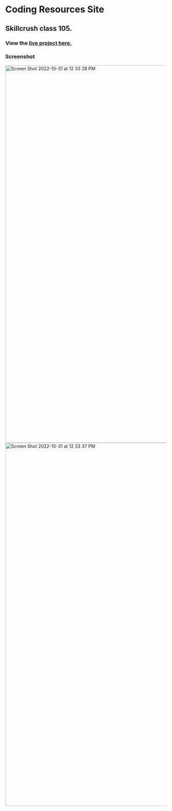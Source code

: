 # Coding Resources Site
## Skillcrush class 105.
### View the [live project here.](https://kirstendarling.github.io/Coding-Resources-Site/)

### Screenshot

<img width="1177" alt="Screen Shot 2022-10-31 at 12 33 28 PM" src="https://user-images.githubusercontent.com/54489152/199083510-1e0bd140-5e63-493b-ac66-a156a11333bb.png">

<img width="1132" alt="Screen Shot 2022-10-31 at 12 33 37 PM" src="https://user-images.githubusercontent.com/54489152/199083518-8315eefe-93c9-4f0a-8284-04b15c80e210.png">
